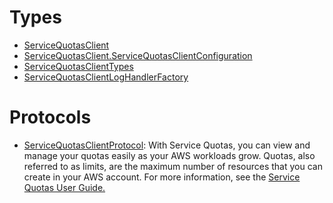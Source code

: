 # Types

  - [ServiceQuotasClient](/aws-sdk-swift/reference/0.x/AWSServiceQuotas/ServiceQuotasClient)
  - [ServiceQuotasClient.ServiceQuotasClientConfiguration](/aws-sdk-swift/reference/0.x/AWSServiceQuotas/ServiceQuotasClient_ServiceQuotasClientConfiguration)
  - [ServiceQuotasClientTypes](/aws-sdk-swift/reference/0.x/AWSServiceQuotas/ServiceQuotasClientTypes)
  - [ServiceQuotasClientLogHandlerFactory](/aws-sdk-swift/reference/0.x/AWSServiceQuotas/ServiceQuotasClientLogHandlerFactory)

# Protocols

  - [ServiceQuotasClientProtocol](/aws-sdk-swift/reference/0.x/AWSServiceQuotas/ServiceQuotasClientProtocol):
    With Service Quotas, you can view and manage your quotas easily as your AWS workloads
    grow. Quotas, also referred to as limits, are the maximum number of resources that you can
    create in your AWS account. For more information, see the <a href="https://docs.aws.amazon.com/servicequotas/latest/userguide/">Service Quotas User Guide.
